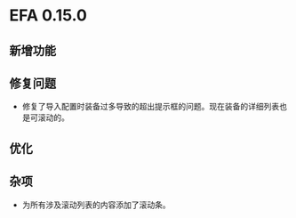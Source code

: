 # EFA 0.15.0

## 新增功能

## 修复问题

- 修复了导入配置时装备过多导致的超出提示框的问题。现在装备的详细列表也是可滚动的。

## 优化

## 杂项

- 为所有涉及滚动列表的内容添加了滚动条。
